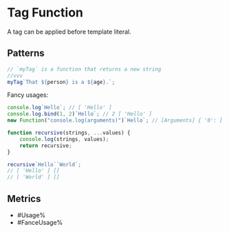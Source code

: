 # Tag Function

A tag can be applied before template literal.

## Patterns

```js
// `myTag` is a function that returns a new string
//vvv
myTag`That ${person} is a ${age}.`;
```

Fancy usages:

```js
console.log`Hello`; // [ 'Hello' ]
console.log.bind(1, 2)`Hello`; // 2 [ 'Hello' ]
new Function("console.log(arguments)")`Hello`; // [Arguments] { '0': [ 'Hello' ] }

function recursive(strings, ...values) {
    console.log(strings, values);
    return recursive;
}

recursive`Hello``World`;
// [ 'Hello' ] []
// [ 'World' ] []
```

## Metrics

* #Usage%
* #FanceUsage%

